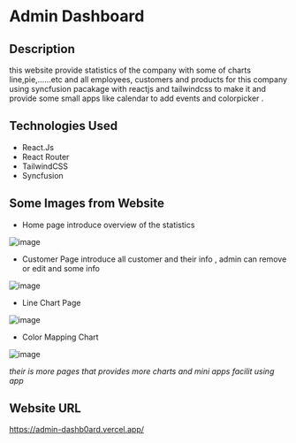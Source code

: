 # Admin Dashboard 

## Description 
this website provide statistics of the company with some of charts line,pie,......etc and all employees, customers and products for this company using syncfusion pacakage with reactjs and tailwindcss to make it and provide some small apps like calendar to add events and colorpicker  .

## Technologies Used 

- React.Js
- React Router 
- TailwindCSS
- Syncfusion 

## Some Images from Website 

- Home page introduce overview of the statistics 

![image](https://user-images.githubusercontent.com/68183022/210270410-cb788d81-406c-4127-80dc-4113d650774a.png)

- Customer Page introduce all customer and their info , admin can remove or edit and some info 

![image](https://user-images.githubusercontent.com/68183022/210270612-708ede56-2aab-427b-bb83-79955359fd4b.png)


- Line Chart Page 

![image](https://user-images.githubusercontent.com/68183022/210270640-505c6292-5913-4000-8d49-912436c53ca6.png)

- Color Mapping Chart 

![image](https://user-images.githubusercontent.com/68183022/210270671-e99932b7-ed58-418a-bd48-6a6a4276d02f.png)



_their is more pages that provides more charts and mini apps facilit using app_

## Website URL
https://admin-dashb0ard.vercel.app/
